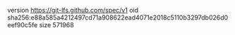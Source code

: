 version https://git-lfs.github.com/spec/v1
oid sha256:e88a585a4212497cd71a908622ead4071e2018c5110b3297db026d0eef90c5fe
size 571968
